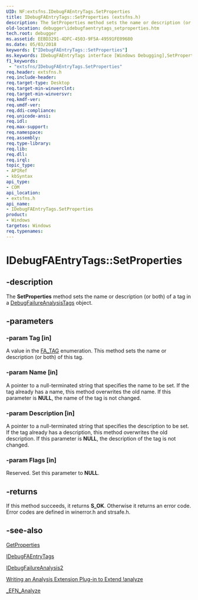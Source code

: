 ```yaml
---
UID: NF:extsfns.IDebugFAEntryTags.SetProperties
title: IDebugFAEntryTags::SetProperties (extsfns.h)
description: The SetProperties method sets the name or description (or both) of a tag in a DebugFailureAnalysisTags object.
old-location: debugger\idebugfaentrytags_setproperties.htm
tech.root: debugger
ms.assetid: EEBD3291-4DFC-4503-9F5A-49591FE09680
ms.date: 05/03/2018
keywords: ["IDebugFAEntryTags::SetProperties"]
ms.keywords: IDebugFAEntryTags interface [Windows Debugging],SetProperties method, IDebugFAEntryTags.SetProperties, IDebugFAEntryTags::SetProperties, SetProperties, SetProperties method [Windows Debugging], SetProperties method [Windows Debugging],IDebugFAEntryTags interface, debugger.idebugfaentrytags_setproperties, extsfns/IDebugFAEntryTags::SetProperties
f1_keywords:
 - "extsfns/IDebugFAEntryTags.SetProperties"
req.header: extsfns.h
req.include-header: 
req.target-type: Desktop
req.target-min-winverclnt: 
req.target-min-winversvr: 
req.kmdf-ver: 
req.umdf-ver: 
req.ddi-compliance: 
req.unicode-ansi: 
req.idl: 
req.max-support: 
req.namespace: 
req.assembly: 
req.type-library: 
req.lib: 
req.dll: 
req.irql: 
topic_type:
- APIRef
- kbSyntax
api_type:
- COM
api_location:
- extsfns.h
api_name:
- IDebugFAEntryTags.SetProperties
product:
- Windows
targetos: Windows
req.typenames: 
---
```


# IDebugFAEntryTags::SetProperties


## -description


The <b>SetProperties</b> method sets the name or description (or both) of a tag in a <a href="https://docs.microsoft.com/windows-hardware/drivers/ddi/extsfns/nn-extsfns-idebugfaentrytags">DebugFailureAnalysisTags</a> object. 


## -parameters




### -param Tag [in]

A value in the <a href="https://docs.microsoft.com/windows-hardware/drivers/debugger/writing-an-analysis-extension-to-extend--analyze">FA_TAG</a> enumeration. This method sets the name or description (or both) of this tag.


### -param Name [in]

A pointer to a null-terminated string that specifies the name to be set. If the tag already has a name, this method overwrites the old name. If this parameter is <b>NULL</b>, the name of the tag is not changed.


### -param Description [in]

A pointer to a null-terminated string that specifies the description to be set. If the tag already has a description, this method overwrites the old description. If this parameter is <b>NULL</b>, the description of the tag is not changed.


### -param Flags [in]

Reserved. Set this parameter to <b>NULL</b>.


## -returns



If this method succeeds, it returns <b>S_OK</b>. Otherwise it returns an error code. Error codes are defined in winerror.h and strsafe.h.




## -see-also




<a href="https://docs.microsoft.com/windows-hardware/drivers/ddi/extsfns/nf-extsfns-idebugfaentrytags-getproperties">GetProperties</a>



<a href="https://docs.microsoft.com/windows-hardware/drivers/ddi/extsfns/nn-extsfns-idebugfaentrytags">IDebugFAEntryTags</a>



<a href="https://docs.microsoft.com/windows-hardware/drivers/ddi/extsfns/nn-extsfns-idebugfailureanalysis2">IDebugFailureAnalysis2</a>



<a href="https://docs.microsoft.com/windows-hardware/drivers/debugger/writing-an-analysis-extension-to-extend--analyze">Writing an Analysis Extension Plug-in to Extend !analyze</a>



<a href="https://docs.microsoft.com/windows-hardware/drivers/ddi/extsfns/nc-extsfns-ext_analysis_plugin">_EFN_Analyze</a>
 

 

